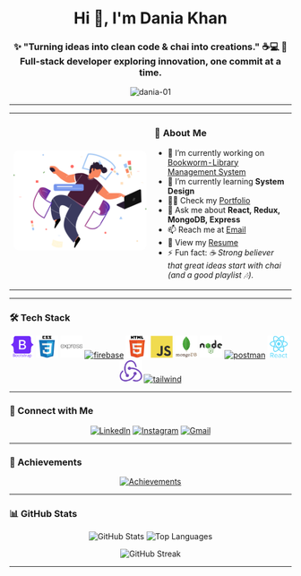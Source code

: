 <h1 align="center">Hi 👋, I'm Dania Khan</h1>
<h3 align="center">✨ "Turning ideas into clean code & chai into creations." ☕💻 🚀 Full-stack developer exploring innovation, one commit at a time.</h3>

<p align="center"> 
  <img src="https://komarev.com/ghpvc/?username=dania-01&label=Profile%20views&color=0e75b6&style=flat" alt="dania-01" /> 
</p>

---

<table>
  <tr>
    <!-- Banner -->
    <td width="50%" align="center">
      <img src="assets/banner.svg" alt="Dania Khan Banner" width="100%" style="border-radius:10px;" />
    </td>
    <!-- About Me -->
    <td width="50%" valign="top">
      <h3>🚀 About Me</h3>
      <ul>
        <li>🔭 I’m currently working on <a href="https://bookworm-lib-app.netlify.app">Bookworm-Library Management System</a></li>
        <li>🌱 I’m currently learning <b>System Design</b></li>
        <li>👨‍💻 Check my <a href="https://dania-portfolio04.netlify.app/">Portfolio</a></li>
        <li>💬 Ask me about <b>React, Redux, MongoDB, Express</b></li>
        <li>📫 Reach me at <a href="mailto:daniakhan0412@gmail.com">Email</a></li>
        <li>📄 View my <a href="https://drive.google.com/file/d/1AuCqVTMA7WIJBDBQNGI4uBTrvt2Xx2GY/view?usp=drive_link">Resume</a></li>
        <li>⚡ Fun fact: <i>☕ Strong believer that great ideas start with chai (and a good playlist 🎶).</i></li>
      </ul>
    </td>
  </tr>
</table>

---

### 🛠 Tech Stack  
<p align="center">
  <a href="https://getbootstrap.com" target="_blank"><img src="https://raw.githubusercontent.com/devicons/devicon/master/icons/bootstrap/bootstrap-plain-wordmark.svg" alt="bootstrap" width="40" height="40"/></a>
  <a href="https://www.w3schools.com/css/" target="_blank"><img src="https://raw.githubusercontent.com/devicons/devicon/master/icons/css3/css3-original-wordmark.svg" alt="css3" width="40" height="40"/></a>
  <a href="https://expressjs.com" target="_blank"><img src="https://raw.githubusercontent.com/devicons/devicon/master/icons/express/express-original-wordmark.svg" alt="express" width="40" height="40"/></a>
  <a href="https://firebase.google.com/" target="_blank"><img src="https://www.vectorlogo.zone/logos/firebase/firebase-icon.svg" alt="firebase" width="40" height="40"/></a>
  <a href="https://www.w3.org/html/" target="_blank"><img src="https://raw.githubusercontent.com/devicons/devicon/master/icons/html5/html5-original-wordmark.svg" alt="html5" width="40" height="40"/></a>
  <a href="https://developer.mozilla.org/en-US/docs/Web/JavaScript" target="_blank"><img src="https://raw.githubusercontent.com/devicons/devicon/master/icons/javascript/javascript-original.svg" alt="javascript" width="40" height="40"/></a>
  <a href="https://www.mongodb.com/" target="_blank"><img src="https://raw.githubusercontent.com/devicons/devicon/master/icons/mongodb/mongodb-original-wordmark.svg" alt="mongodb" width="40" height="40"/></a>
  <a href="https://nodejs.org" target="_blank"><img src="https://raw.githubusercontent.com/devicons/devicon/master/icons/nodejs/nodejs-original-wordmark.svg" alt="nodejs" width="40" height="40"/></a>
  <a href="https://postman.com" target="_blank"><img src="https://www.vectorlogo.zone/logos/getpostman/getpostman-icon.svg" alt="postman" width="40" height="40"/></a>
  <a href="https://reactjs.org/" target="_blank"><img src="https://raw.githubusercontent.com/devicons/devicon/master/icons/react/react-original-wordmark.svg" alt="react" width="40" height="40"/></a>
  <a href="https://redux.js.org" target="_blank"><img src="https://raw.githubusercontent.com/devicons/devicon/master/icons/redux/redux-original.svg" alt="redux" width="40" height="40"/></a>
  <a href="https://tailwindcss.com/" target="_blank"><img src="https://www.vectorlogo.zone/logos/tailwindcss/tailwindcss-icon.svg" alt="tailwind" width="40" height="40"/></a>
</p>

---

### 🤝 Connect with Me  
<p align="center">
  <a href="https://www.linkedin.com/in/dania-khan-438751223/" target="_blank"><img src="https://raw.githubusercontent.com/rahuldkjain/github-profile-readme-generator/master/src/images/icons/Social/linked-in-alt.svg" alt="LinkedIn" height="30" width="40" /></a>
  <a href="https://instagram.com/dnya_0412" target="_blank"><img src="https://raw.githubusercontent.com/rahuldkjain/github-profile-readme-generator/master/src/images/icons/Social/instagram.svg" alt="Instagram" height="30" width="40" /></a>
  <a href="mailto:daniakhan0412@gmail.com" target="_blank"><img src="https://img.icons8.com/color/48/000000/gmail-new.png" alt="Gmail" height="30" width="40" /></a>
</p>

---

### 🌟 Achievements  
<p align="center">
  <a href="https://github.com/ryo-ma/github-profile-trophy">
    <img src="https://github-profile-trophy.vercel.app/?username=dania-01&theme=onedark&margin-w=10&margin-h=10&column=6" alt="Achievements" />
  </a>
</p>

---

### 📊 GitHub Stats  
<p align="center">
  <img src="https://github-readme-stats.vercel.app/api?username=dania-01&show_icons=true&locale=en&theme=radical" alt="GitHub Stats" height="150"/>
  <img src="https://github-readme-stats.vercel.app/api/top-langs?username=dania-01&show_icons=true&locale=en&layout=compact&theme=radical" alt="Top Languages" height="150"/>
</p>

<p align="center">
  <img src="https://github-readme-streak-stats.herokuapp.com/?user=dania-01&theme=radical" alt="GitHub Streak" height="150"/>
</p>

---

